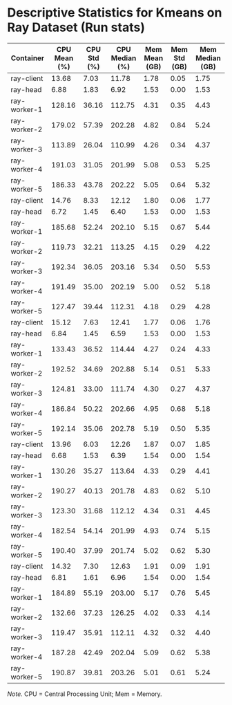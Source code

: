 # Descriptive Statistics for Kmeans on Ray Dataset (Run stats)


| Container | CPU Mean (%) | CPU Std (%) | CPU Median (%) | Mem Mean (GB) | Mem Std (GB) | Mem Median (GB) |
| --------- | ------------ | ----------- | -------------- | ------------- | ------------ | --------------- |
| ray-client | 13.68 | 7.03 | 11.78 | 1.78 | 0.05 | 1.75 |
| ray-head | 6.88 | 1.83 | 6.92 | 1.53 | 0.00 | 1.53 |
| ray-worker-1 | 128.16 | 36.16 | 112.75 | 4.31 | 0.35 | 4.43 |
| ray-worker-2 | 179.02 | 57.39 | 202.28 | 4.82 | 0.84 | 5.24 |
| ray-worker-3 | 113.89 | 26.04 | 110.99 | 4.26 | 0.34 | 4.37 |
| ray-worker-4 | 191.03 | 31.05 | 201.99 | 5.08 | 0.53 | 5.25 |
| ray-worker-5 | 186.33 | 43.78 | 202.22 | 5.05 | 0.64 | 5.32 |
| ray-client | 14.76 | 8.33 | 12.12 | 1.80 | 0.06 | 1.77 |
| ray-head | 6.72 | 1.45 | 6.40 | 1.53 | 0.00 | 1.53 |
| ray-worker-1 | 185.68 | 52.24 | 202.10 | 5.15 | 0.67 | 5.44 |
| ray-worker-2 | 119.73 | 32.21 | 113.25 | 4.15 | 0.29 | 4.22 |
| ray-worker-3 | 192.34 | 36.05 | 203.16 | 5.34 | 0.50 | 5.53 |
| ray-worker-4 | 191.49 | 35.00 | 202.19 | 5.00 | 0.52 | 5.18 |
| ray-worker-5 | 127.47 | 39.44 | 112.31 | 4.18 | 0.29 | 4.28 |
| ray-client | 15.12 | 7.63 | 12.41 | 1.77 | 0.06 | 1.76 |
| ray-head | 6.84 | 1.45 | 6.59 | 1.53 | 0.00 | 1.53 |
| ray-worker-1 | 133.43 | 36.52 | 114.44 | 4.27 | 0.24 | 4.33 |
| ray-worker-2 | 192.52 | 34.69 | 202.88 | 5.14 | 0.51 | 5.33 |
| ray-worker-3 | 124.81 | 33.00 | 111.74 | 4.30 | 0.27 | 4.37 |
| ray-worker-4 | 186.84 | 50.22 | 202.66 | 4.95 | 0.68 | 5.18 |
| ray-worker-5 | 192.14 | 35.06 | 202.78 | 5.19 | 0.50 | 5.35 |
| ray-client | 13.96 | 6.03 | 12.26 | 1.87 | 0.07 | 1.85 |
| ray-head | 6.68 | 1.53 | 6.39 | 1.54 | 0.00 | 1.54 |
| ray-worker-1 | 130.26 | 35.27 | 113.64 | 4.33 | 0.29 | 4.41 |
| ray-worker-2 | 190.27 | 40.13 | 201.78 | 4.83 | 0.62 | 5.10 |
| ray-worker-3 | 123.30 | 31.68 | 112.12 | 4.34 | 0.31 | 4.45 |
| ray-worker-4 | 182.54 | 54.14 | 201.99 | 4.93 | 0.74 | 5.15 |
| ray-worker-5 | 190.40 | 37.99 | 201.74 | 5.02 | 0.62 | 5.30 |
| ray-client | 14.32 | 7.30 | 12.63 | 1.91 | 0.09 | 1.91 |
| ray-head | 6.81 | 1.61 | 6.96 | 1.54 | 0.00 | 1.54 |
| ray-worker-1 | 184.89 | 55.19 | 203.00 | 5.17 | 0.76 | 5.45 |
| ray-worker-2 | 132.66 | 37.23 | 126.25 | 4.02 | 0.33 | 4.14 |
| ray-worker-3 | 119.47 | 35.91 | 112.11 | 4.32 | 0.32 | 4.40 |
| ray-worker-4 | 187.28 | 42.49 | 202.04 | 5.09 | 0.62 | 5.38 |
| ray-worker-5 | 190.87 | 39.81 | 203.26 | 5.01 | 0.61 | 5.24 |


*Note.* CPU = Central Processing Unit; Mem = Memory.